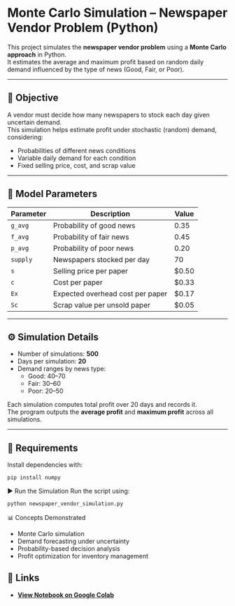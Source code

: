 # Monte Carlo Simulation – Newspaper Vendor Problem (Python)

This project simulates the **newspaper vendor problem** using a **Monte Carlo approach** in Python.  
It estimates the average and maximum profit based on random daily demand influenced by the type of news (Good, Fair, or Poor).

---

## 🎯 Objective
A vendor must decide how many newspapers to stock each day given uncertain demand.  
This simulation helps estimate profit under stochastic (random) demand, considering:
- Probabilities of different news conditions  
- Variable daily demand for each condition  
- Fixed selling price, cost, and scrap value

---

## 🧮 Model Parameters
| Parameter | Description | Value |
|------------|--------------|--------|
| `g_avg` | Probability of good news | 0.35 |
| `f_avg` | Probability of fair news | 0.45 |
| `p_avg` | Probability of poor news | 0.20 |
| `supply` | Newspapers stocked per day | 70 |
| `s` | Selling price per paper | \$0.50 |
| `c` | Cost per paper | \$0.33 |
| `Ex` | Expected overhead cost per paper | \$0.17 |
| `Sc` | Scrap value per unsold paper | \$0.05 |

---

## ⚙️ Simulation Details
- Number of simulations: **500**
- Days per simulation: **20**
- Demand ranges by news type:
  - Good: 40–70  
  - Fair: 30–60  
  - Poor: 20–50  

Each simulation computes total profit over 20 days and records it.  
The program outputs the **average profit** and **maximum profit** across all simulations.

---

## 🧰 Requirements
Install dependencies with:
```bash
pip install numpy
```
▶️ Run the Simulation
Run the script using:
```bash
python newspaper_vendor_simulation.py
```
📊 Concepts Demonstrated
- Monte Carlo simulation
- Demand forecasting under uncertainty
- Probability-based decision analysis
- Profit optimization for inventory management

## 🔗 Links 
- [**View Notebook on Google Colab**](https://colab.research.google.com/drive/1trS-rVw8B-lesMDCklbye7aC0jXVXWAn?usp=sharing)

